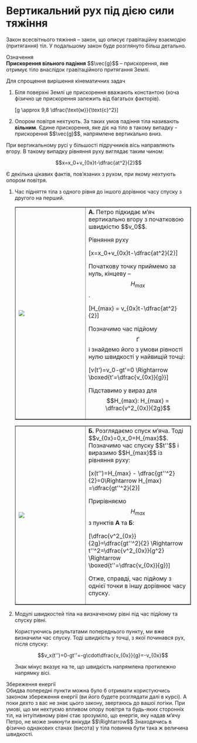 # Вертикальний рух пiд дiєю сили тяжiння

<p1>Закон всесвiтнього тяжiння</p1> – закон, що описує гравiтацiйну взаємодiю (притягання) тiл. У подальшому закон буде розглянуто бiльш детально.

<div class="eoz-wrap">
<span class="eoz">Означення</span>
<div class="eoz-text">
<b>Прискорення вiльного падiння</b> $$\vec{g}$$ – прискорення, яке отримує тiло внаслiдок
гравiтацiйного притягання Землi.
<p></p>

Для спрощення вирiшення кiнематичних задач
<ol>
<li>Бiля поверхнi Землi це прискорення вважають константою (хоча фiзично це прискорення залежить вiд багатьох факторiв).</li>

\[g \approx 9,8 \dfrac{\text{м}}{\text{c}^2}\]

<li>Опором повiтря нехтують. За таких умов падiння тiла називають <b>вiльним</b>. Єдине прискорення, яке дiє на тiло в такому випадку - прискорення $$\vec{g}$$, напрямлене вертикально вниз.</li>
</ol>
</div>
</div>

При вертикальному русi у бiльшостi пiдручникiв вiсь направляють вгору. В такому випадку рiвняння руху виглядає таким чином:

$$x=x_0+v_{0x}t-\dfrac{at^2}{2}$$

Є декiлька цiкавих фактiв, пов’язаних з рухом, при якому нехтують опором повiтря.

<ol>
<li><p1>Час пiдняття тiла з одного рiвня до iншого дорiвнює часу спуску з другого на перший.</p1>
<table style="width:100%" border="none"><tr border="none"><td border="none"><img class="image"  src="https://rawgit.com/chudaol/ed-era-book-physics/master/images/chapter_2/8.svg" /></td><td border="none" width="60%"><b>А.</b> Петро пiдкидає м’яч вертикально вгору з початковою швидкiстю $$v_0$$. 

Рiвняння руху 

\[x=x_0+v_{0x}t-\dfrac{at^2}{2}\] 

Початкову точку приймемо за нуль, кiнцеву – $$H_{max}$$.

\[H_{max} = v_{0x}t-\dfrac{at^2}{2}\]

Позначимо час пiдйому $$t'$$ i знайдемо його з умови рiвностi нулю швидкостi у найвищiй точцi:

\[v(t')=v_0-gt'=0 \Rightarrow \boxed{t'=\dfrac{v_{0x}}{g}}\]

Пiдставимо у вираз для $$H_{max}: H_{max} = \dfrac{v^2_{0x}}{2g}$$</td></tr></table>
<table style="width:100%" border="none"><tr border="none"><td border="none"><img class="image"  src="https://rawgit.com/chudaol/ed-era-book-physics/master/images/chapter_2/9.svg" /></td><td width="60%" border="none"><b>Б.</b> Розглядаємо спуск м’яча. Тодi $$v_{0x}=0,x_0=H_{max}$$. Позначимо час спуску $$t''$$ i виразимо $$H_{max}$$ iз рiвняння руху:

\[x(t'')=H_{max} - \dfrac{gt''^2}{2}=0\Rightarrow H_{max} =\dfrac{gt''^2}{2}\]

Прирiвняємо $$H_{max}$$ з пунктiв <b>А</b> та <b>Б</b>:

\[\dfrac{v^2_{0x}}{2g}=\dfrac{gt''^2}{2} \Rightarrow t''^2=\dfrac{v^2_{0x}}{g^2} \Rightarrow \boxed{t''=\dfrac{v_{0x}}{g}}\]

Отже, справдi, час пiдйому з однiєї точки в iншу дорiвнює часу спуску.</td></tr></table></li>

<li><p1>Модулi швидкостей тiла на визначеному рiвнi пiд час пiдйому та спуску рiвнi.</p1>

Користуючись результатами попереднього пункту, ми вже визначили час спуску. Тодi швидкiсть у точцi, з якої починався рух, пiсля спуску:

$$v_x(t'')=0-gt''=-g\cdot\dfrac{v_{0x}}{g}=-v_{0x}$$

Знак мiнус вказує на те, що швидкiсть напрямлена протилежно напрямку вiсi.</li>

</ol>

<div class="add-wrap">
<span class="add">Збереження енергiї</span>
<div class="add-text">
Обидва попереднi пункти можна було б отримати користуючись законом збереження енергiї (ви його будете розглядати далi в курсi). А поки дехто з вас не знає цього закону, звертаюсь до вашої логiки. При умовi, що ми нехтуємо впливом опору повiтря та будь-яких стороннiх тiл, на iнтуiтивному рiвнi стає зрозумiло, що енергiя, яку надав м’ячу Петро, не може зникнути внiкуди $$\Rightarrow$$ Знаходячись в фiзично однакових станах (висота) у тiла повинна бути така ж величина швидкостi.
</div>
</div>

